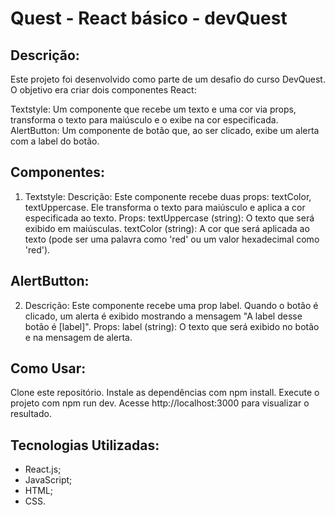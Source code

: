 # Quest - React básico - devQuest

## Descrição:

Este projeto foi desenvolvido como parte de um desafio do curso DevQuest. O objetivo era criar dois componentes React:

Textstyle: Um componente que recebe um texto e uma cor via props, transforma o texto para maiúsculo e o exibe na cor especificada.
AlertButton: Um componente de botão que, ao ser clicado, exibe um alerta com a label do botão.

## Componentes:

1. Textstyle:
Descrição: Este componente recebe duas props: textColor, textUppercase. Ele transforma o texto para maiúsculo e aplica a cor especificada ao texto.
Props:
textUppercase (string): O texto que será exibido em maiúsculas.
textColor (string): A cor que será aplicada ao texto (pode ser uma palavra como 'red' ou um valor hexadecimal como 'red').

## AlertButton:

2. Descrição: Este componente recebe uma prop label. Quando o botão é clicado, um alerta é exibido mostrando a mensagem "A label desse botão é [label]".
Props:
label (string): O texto que será exibido no botão e na mensagem de alerta.

## Como Usar:
Clone este repositório.
Instale as dependências com npm install.
Execute o projeto com npm run dev.
Acesse http://localhost:3000 para visualizar o resultado.

## Tecnologias Utilizadas:
- React.js;
- JavaScript;
- HTML;
- CSS.
